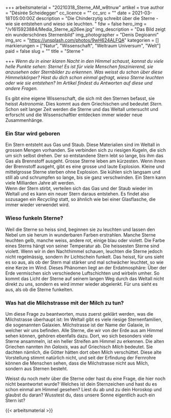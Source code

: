 +++
arbeitsmaterial = "20210318_Sterne_AM_w8tnuw"
artikel = true
author = "Désirée Scheidegger"
cc_licence = ""
cc_src = ""
date = 2021-03-18T05:00:00Z
description = "Die Chinderzytig schreibt über die Sterne - wie sie entstehen und wieso sie leuchten.  "
fdw = false
hero_img = "/v1615923884/Media_Sterne_aj26ee.jpg"
img_description = "Das Bild zeigt ein wunderschönes Sternenbild"
img_photographer = "Denis Degioanni"
img_src = "https://unsplash.com/photos/9wH624ALFQA"
kategorien = []
markierungen = ["Natur", "Wissenschaft", "Weltraum Universum", "Welt"]
paid = false
slug = ""
title = "Sterne "

+++
_Wenn du in einer klaren Nacht in den Himmel schaust, kannst du viele helle Punkte sehen: Sterne! Es ist für viele Menschen faszinierend, sie anzusehen oder Sternbilder zu erkennen. Was weisst du schon über diese Himmelskörper? Hast du dich schon einmal gefragt, wieso Sterne leuchten oder wie sie entstehen? Im Artikel findest du Antworten auf diese und andere Fragen._

Es gibt eine eigene Wissenschaft, die sich mit den Sternen befasst, sie heisst _Astronomie_. Dies kommt aus dem Griechischen und bedeutet _Stern._ Schon seit langer Zeit werden die Sterne und das Weltall untersucht und erforscht und die Wissenschaftler entdecken immer wieder neue Zusammenhänge.

### Ein Star wird geboren

Ein Stern entsteht aus Gas und Staub. Diese Materialien sind im Weltall in grossen Mengen vorhanden. Sie verbinden sich zu riesigen Kugeln, die sich um sich selbst drehen. Der so entstandene Stern lebt so lange, bis ihm das Gas als Brennstoff ausgeht. Grosse Sterne leben am kürzesten. Wenn ihnen der Brennstoff ausgeht, gibt es eine grosse und laute Explosion. Kleine und mittelgrosse Sterne sterben ohne Explosion. Sie kühlen sich langsam und still ab und schrumpfen so lange, bis sie ganz verschwinden. Ein Stern kann viele Milliarden Jahre alt werden.  
Wenn der Stern stirbt, verteilen sich das Gas und der Staub wieder im Weltall und es kann ein neuer Stern daraus entstehen. Es findet also sozusagen ein _Recycling_ statt, so ähnlich wie bei einer Glasflasche, die immer wieder verwendet wird.

### Wieso funkeln Sterne?

Weil die Sterne so heiss sind, beginnen sie zu leuchten und lassen den Nebel um sie herum in wunderbaren Farben erstrahlen. Manche Sterne leuchten gelb, manche weiss, andere rot, einige blau oder violett. Die Farbe eines Sterns hängt von seiner Temperatur ab. Die heissesten Sterne sind violett. Wenn wir in den Nachthimmel schauen, leuchten die Sterne jedoch nicht regelmässig, sondern ihr Lichtschein funkelt. Das heisst, für uns sieht es so aus, als ob der Stern mal stärker und mal schwächer leuchtet, so wie eine Kerze im Wind. Dieses Phänomen liegt an der Erdatmosphäre: Über der Erde vermischen sich verschiedene Luftschichten und wirbeln umher. So kommt das Licht der Sterne auf seinem langen Weg durch das Weltall nicht direkt zu uns, sondern es wird immer wieder abgelenkt. Für uns sieht es aus, als ob die Sterne funkelten.

### Was hat die Milchstrasse mit der Milch zu tun?

Um diese Frage zu beantworten, muss zuerst geklärt werden, was die Milchstrasse überhaupt ist: Im Weltall gibt es viele riesige Sternenfamilien, die sogenannten Galaxien. Milchstrasse ist der Name der Galaxie, in welcher wir uns befinden. Alle Sterne, die wir von der Erde aus am Himmel sehen können, gehören ebenfalls dazu. Dort, wo sich besonders viele Sterne ansammeln, ist ein heller Streifen am Himmel zu erkennen. Die alten Griechen nannten ihn _Galaxis_, was auf Griechisch _Milch_ bedeutet. Sie dachten nämlich, die Götter hätten dort oben Milch verschüttet. Diese alte Vorstellung stimmt natürlich nicht, und seit der Erfindung der Fernrohre können die Menschen sehen, dass die Milchstrasse nicht aus Milch, sondern aus Sternen besteht.

Weisst du noch mehr über die Sterne oder hast du eine Frage, die hier noch nicht beantwortet wurde? Welches ist dein Sternzeichen und hast du es schon einmal am Himmel gesehen? Liest du ab und zu dein Horoskop und glaubst du daran? Wusstest du, dass unsere Sonne eigentlich auch ein Stern ist?




{{< arbeitsmaterial >}}

